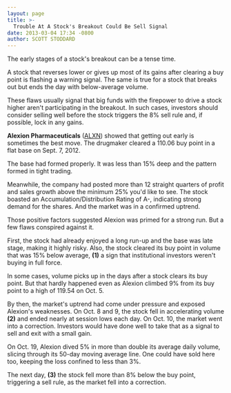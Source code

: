 ```yaml
---
layout: page
title: >-
  Trouble At A Stock's Breakout Could Be Sell Signal
date: 2013-03-04 17:34 -0800
author: SCOTT STODDARD
---
```





The early stages of a stock's breakout can be a tense time.


A stock that reverses lower or gives up most of its gains after clearing a buy point is flashing a warning signal. The same is true for a stock that breaks out but ends the day with below-average volume.


These flaws usually signal that big funds with the firepower to drive a stock higher aren't participating in the breakout. In such cases, investors should consider selling well before the stock triggers the 8% sell rule and, if possible, lock in any gains.


**Alexion Pharmaceuticals** ([ALXN](https://research.investors.com/quote.aspx?symbol=ALXN)) showed that getting out early is sometimes the best move. The drugmaker cleared a 110.06 buy point in a flat base on Sept. 7, 2012.


The base had formed properly. It was less than 15% deep and the pattern formed in tight trading.


Meanwhile, the company had posted more than 12 straight quarters of profit and sales growth above the minimum 25% you'd like to see. The stock boasted an Accumulation/Distribution Rating of A-, indicating strong demand for the shares. And the market was in a confirmed uptrend.


Those positive factors suggested Alexion was primed for a strong run. But a few flaws conspired against it.


First, the stock had already enjoyed a long run-up and the base was late stage, making it highly risky. Also, the stock cleared its buy point in volume that was 15% below average, **(1)** a sign that institutional investors weren't buying in full force.


In some cases, volume picks up in the days after a stock clears its buy point. But that hardly happened even as Alexion climbed 9% from its buy point to a high of 119.54 on Oct. 5.


By then, the market's uptrend had come under pressure and exposed Alexion's weaknesses. On Oct. 8 and 9, the stock fell in accelerating volume **(2)** and ended nearly at session lows each day. On Oct. 10, the market went into a correction. Investors would have done well to take that as a signal to sell and exit with a small gain.


On Oct. 19, Alexion dived 5% in more than double its average daily volume, slicing through its 50-day moving average line. One could have sold here too, keeping the loss confined to less than 3%.


The next day, **(3)** the stock fell more than 8% below the buy point, triggering a sell rule, as the market fell into a correction.




